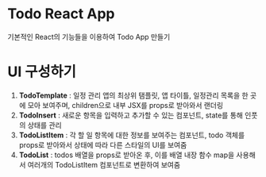 # Todo React App

기본적인 React의 기능들을 이용하여 Todo App 만들기

# UI 구성하기

1. **TodoTemplate** : 일정 관리 앱의 최상위 탬플릿, 앱 타이틀, 일정관리 목록을 한 곳에 모아 보여주며, children으로 내부 JSX를 props로 받아와서 랜더링
2. **TodoInsert** : 새로운 항목을 입력하고 추가할 수 있는 컴포넌트, state를 통해 인풋의 상태를 관리
3. **TodoListItem** : 각 할 일 항목에 대한 정보를 보여주는 컴포넌트, todo 객체를 props로 받아와서 상태에 따라 다른 스타일의 UI를 보여줌
4. **TodoList** : todos 배열을 props로 받아온 후, 이를 배열 내장 함수 map을 사용해서 여러개의 TodoListItem 컴포넌트로 변환하여 보여줌
